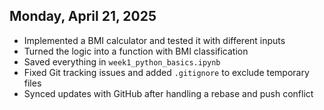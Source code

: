 ## Monday, April 21, 2025

- Implemented a BMI calculator and tested it with different inputs
- Turned the logic into a function with BMI classification
- Saved everything in `week1_python_basics.ipynb`
- Fixed Git tracking issues and added `.gitignore` to exclude temporary files
- Synced updates with GitHub after handling a rebase and push conflict
